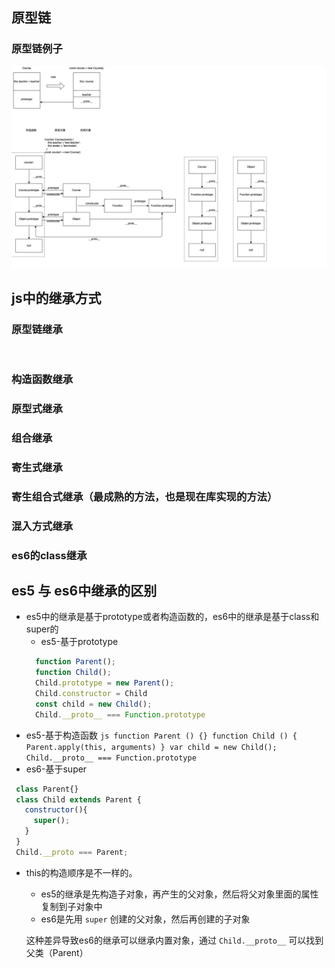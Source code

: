 ## 原型链
### 原型链例子
![Alt text](OOP.png)

## js中的继承方式
### 原型链继承
  ```js
    
  ```
### 构造函数继承
### 原型式继承
### 组合继承
### 寄生式继承
### 寄生组合式继承（最成熟的方法，也是现在库实现的方法）
### 混入方式继承
### es6的class继承

## es5 与 es6中继承的区别
  - es5中的继承是基于prototype或者构造函数的，es6中的继承是基于class和super的
    * es5-基于prototype
    ```js
      function Parent();
      function Child();
      Child.prototype = new Parent();
      Child.constructor = Child
      const child = new Child();
      Child.__proto__ === Function.prototype
    ```
   * es5-基于构造函数
    ```js
      function Parent () {}
      function Child () {
        Parent.apply(this, arguments)
      }
      var child = new Child();
      Child.__proto__ === Function.prototype
    ``` 
   * es6-基于super
   ```js
    class Parent{}
    class Child extends Parent {
      constructor(){
        super();
      }
    }
    Child.__proto === Parent;
   ``` 
  - this的构造顺序是不一样的。
    * es5的继承是先构造子对象，再产生的父对象，然后将父对象里面的属性复制到子对象中
    * es6是先用 ```super``` 创建的父对象，然后再创建的子对象

    这种差异导致es6的继承可以继承内置对象，通过 ```Child.__proto__``` 可以找到父类（Parent）